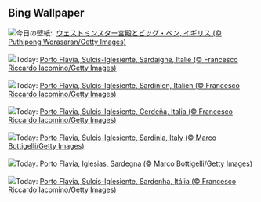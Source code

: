 ## Bing Wallpaper
![](https://www.bing.com/th?id=OHR.LondonParliament_JA-JP1032400760_UHD.jpg&w=1000)今日の壁紙: &nbsp;[ウェストミンスター宮殿とビッグ・ベン, イギリス (© Puthipong Worasaran/Getty Images)](https://www.bing.com/th?id=OHR.LondonParliament_JA-JP1032400760_UHD.jpg)
<br><br/>
![](https://www.bing.com/th?id=OHR.SardiniaFlavia_FR-FR6461309996_UHD.jpg&w=1000)Today: [Porto Flavia, Sulcis-Iglesiente, Sardaigne, Italie (© Francesco Riccardo Iacomino/Getty Images)](https://www.bing.com/th?id=OHR.SardiniaFlavia_FR-FR6461309996_UHD.jpg)
<br><br/>
![](https://www.bing.com/th?id=OHR.SardiniaFlavia_DE-DE3762608321_UHD.jpg&w=1000)Today: [Porto Flavia, Sulcis-Iglesiente, Sardinien, Italien (© Francesco Riccardo Iacomino/Getty Images)](https://www.bing.com/th?id=OHR.SardiniaFlavia_DE-DE3762608321_UHD.jpg)
<br><br/>
![](https://www.bing.com/th?id=OHR.SardiniaFlavia_ES-ES1538171491_UHD.jpg&w=1000)Today: [Porto Flavia, Sulcis-Iglesiente, Cerdeña, Italia (© Francesco Riccardo Iacomino/Getty Images)](https://www.bing.com/th?id=OHR.SardiniaFlavia_ES-ES1538171491_UHD.jpg)
<br><br/>
![](https://www.bing.com/th?id=OHR.SardiniaFlavia_EN-GB6078302531_UHD.jpg&w=1000)Today: [Porto Flavia, Sulcis-Iglesiente, Sardinia, Italy (© Marco Bottigelli/Getty Images)](https://www.bing.com/th?id=OHR.SardiniaFlavia_EN-GB6078302531_UHD.jpg)
<br><br/>
![](https://www.bing.com/th?id=OHR.SardiniaFlavia_IT-IT8830916850_UHD.jpg&w=1000)Today: [Porto Flavia, Iglesias, Sardegna (© Marco Bottigelli/Getty Images)](https://www.bing.com/th?id=OHR.SardiniaFlavia_IT-IT8830916850_UHD.jpg)
<br><br/>
![](https://www.bing.com/th?id=OHR.SardiniaFlavia_PT-BR4719192725_UHD.jpg&w=1000)Today: [Porto Flavia, Sulcis-Iglesiente, Sardenha, Itália (© Francesco Riccardo Iacomino/Getty Images)](https://www.bing.com/th?id=OHR.SardiniaFlavia_PT-BR4719192725_UHD.jpg)
<br><br/>
